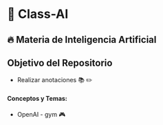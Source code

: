 # :smoking: Class-AI

## :fire: Materia de Inteligencia Artificial 

## Objetivo del Repositorio
- Realizar anotaciones :books: :pencil2:

#### Conceptos y Temas:
- OpenAI - gym :video_game:
